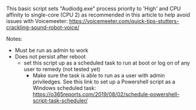 This basic script sets "Audiodg.exe" process priority to 'High' and CPU affinity to single-core (CPU 2) as recommended in this article to help avoid issues with Voicemeeter: https://voicemeeter.com/quick-tips-stutters-crackling-sound-robot-voice/

Notes:
- Must be run as admin to work  
- Does not persist after reboot
  - set this script up as a scheduled task to run at boot or log on of any user to remedy (not tested yet)
    - Make sure the task is able to run as a user with admin priviledges.  See this link to set up a Powershell script as a Windows scheduled task: https://o365reports.com/2019/08/02/schedule-powershell-script-task-scheduler/